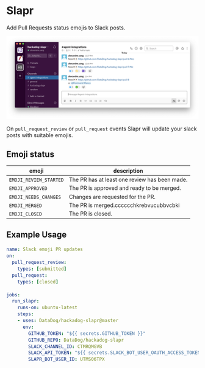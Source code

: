 # Slapr

Add Pull Requests status emojis to Slack posts.

<img src="docs/images/example_screenshot.png"  alt="Example Screenshot" />

On `pull_request_review` or `pull_request` events Slapr will update your slack posts with suitable emojis.

## Emoji status

| emoji | description |
| ----- | ----------- |
|`EMOJI_REVIEW_STARTED`|The PR has at least one review has been made.|
|`EMOJI_APPROVED`|The PR is approved and ready to be merged.|
|`EMOJI_NEEDS_CHANGES`|Changes are requested for the PR.|
|`EMOJI_MERGED`|The PR is merged.cccccchkrebvucubbvcbki|
|`EMOJI_CLOSED`|The PR is closed.|

## Example Usage

```yaml
name: Slack emoji PR updates
on:
  pull_request_review:
    types: [submitted]
  pull_request:
    types: [closed]

jobs:
  run_slapr:
    runs-on: ubuntu-latest
    steps:
    - uses: DataDog/hackadog-slapr@master
      env:
        GITHUB_TOKEN: "${{ secrets.GITHUB_TOKEN }}"
        GITHUB_REPO: DataDog/hackadog-slapr
        SLACK_CHANNEL_ID: CTMRQMGVB
        SLACK_API_TOKEN: "${{ secrets.SLACK_BOT_USER_OAUTH_ACCESS_TOKEN }}"
        SLAPR_BOT_USER_ID: UTMS06TPX
```
